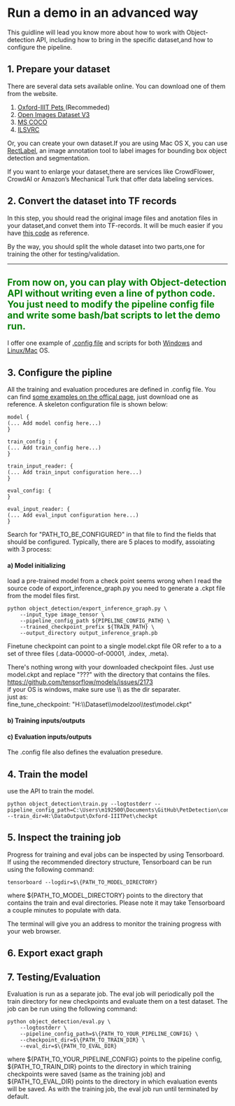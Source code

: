# Run a demo in an advanced way
This guidline will lead you know more about how to work with Object-detection API, including how to bring in the specific dataset,and how to configure the pipeline.
## 1. Prepare your dataset
There are several data sets available online. You can download one of them from the website.
1. [Oxford-IIIT Pets ](http://www.robots.ox.ac.uk/~vgg/data/pets/) (Recommeded)
2. [Open Images Dataset V3](https://github.com/openimages/dataset#download-the-data)
3. [MS COCO](http://cocodataset.org/#home)
4. [ILSVRC](http://www.image-net.org/challenges/LSVRC/)

Or, you can create your own dataset.If you are using Mac OS X, you can use [RectLabel](https://rectlabel.com),
an image annotation tool to label images for bounding box object detection and segmentation.


If you want to enlarge your dataset,there are services like CrowdFlower, CrowdAI or Amazon’s Mechanical Turk that offer data labeling services.
## 2. Convert the dataset into TF records
In this step, you should read the original image files and anotation files in your dataset,and convet them into TF-records. It will be much easier if you have [this code](../Samples/create_pet_tf_record.py) as reference.

By the way, you should split the whole dataset into two parts,one for training the other for testing/validation.

----
<font color=green>__From now on, you can play with Object-detection API without writing even a line of python code. You just need to modify the pipeline config file and write some bash/bat scripts to let the demo run.__</font>
----
I offer one example of [.config file](../Samples/models/ssd_inception_v2/ssd_inception_v2_mitoses.config) and scripts for both [Windows](../Samples/ScriptsforWin.sh) and [Linux/Mac](../Samples/ScriptsforLinux.sh) OS.
## 3. Configure the pipline
All the training and evaluation procedures are defined in .config file. You can find [some examples on the offical page](https://github.com/smujiang/models/tree/master/research/object_detection/samples/configs), just download one as reference.
A skeleton configuration file is shown below:
```
model {
(... Add model config here...)
}

train_config : {
(... Add train_config here...)
}

train_input_reader: {
(... Add train_input configuration here...)
}

eval_config: {
}

eval_input_reader: {
(... Add eval_input configuration here...)
}
```
Search for "PATH_TO_BE_CONFIGURED" in that file to find the fields that should be configured. Typically, there are 5 places to modify, assoiating with 3 process:
#### a) Model initializing
load a pre-trained model from a check point
seems wrong when I read the source code of export_inference_graph.py
you need to generate a .ckpt file from the model files first.
``` consel
python object_detection/export_inference_graph.py \
    --input_type image_tensor \
    --pipeline_config_path ${PIPELINE_CONFIG_PATH} \
    --trained_checkpoint_prefix ${TRAIN_PATH} \
    --output_directory output_inference_graph.pb
```
Finetune checkpoint can point to a single model.ckpt file OR refer to a to a set of three files (.data-00000-of-00001, .index, .meta).

There's nothing wrong with your downloaded checkpoint files. Just use model.ckpt and replace "???" with the directory that contains the files.	  
https://github.com/tensorflow/models/issues/2173   
if your OS is windows, make sure use \\\ as the dir separater.   
just as:    
fine_tune_checkpoint: "H:\\\Dataset\\\modelzoo\\\test\\model.ckpt"
#### b) Training inputs/outputs

#### c) Evaluation inputs/outputs
The .config file also defines the evaluation presedure.


###
## 4. Train the model
use the API to train the model.  
```
python object_detection\train.py --logtostderr --pipeline_config_path=C:\Users\m192500\Documents\GitHub\PetDetection\config\faster_rcnn_inception_resnet_v2_atrous_pets.config --train_dir=H:\DataOutput\Oxford-IIITPet\checkpt
```
## 5. Inspect the training job
Progress for training and eval jobs can be inspected by using Tensorboard. If using the recommended directory structure, Tensorboard can be run using the following command:
```
tensorboard --logdir=$\{PATH_TO_MODEL_DIRECTORY}    
```
where $\{PATH_TO_MODEL_DIRECTORY\} points to the directory that contains the train and eval directories. Please note it may take Tensorboard a couple minutes to populate with data.

The terminal will give you an address to monitor the training progress with your web browser.

## 6. Export exact graph


## 7. Testing/Evaluation
Evaluation is run as a separate job. The eval job will periodically poll the train directory for new checkpoints and evaluate them on a test dataset. The job can be run using the following command:   
```
python object_detection/eval.py \
    --logtostderr \
    --pipeline_config_path=$\{PATH_TO_YOUR_PIPELINE_CONFIG} \
    --checkpoint_dir=$\{PATH_TO_TRAIN_DIR} \
    --eval_dir=$\{PATH_TO_EVAL_DIR}   
```
where ${PATH_TO_YOUR_PIPELINE_CONFIG} points to the pipeline config, ${PATH_TO_TRAIN_DIR} points to the directory in which training checkpoints were saved (same as the training job) and ${PATH_TO_EVAL_DIR} points to the directory in which evaluation events will be saved. As with the training job, the eval job run until terminated by default.

